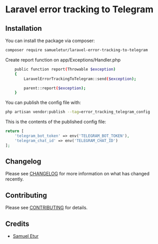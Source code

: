 # Laravel error tracking to Telegram

## Installation

You can install the package via composer:

```bash
composer require samueletur/laravel-error-tracking-to-telegram
```

Create report function on app/Exceptions/Handler.php

```bash
    public function report(Throwable $exception)
    {
        LaravelErrorTrackingToTelegram::send($exception);

        parent::report($exception);
    }
```

You can publish the config file with:

```bash
php artisan vendor:publish --tag=error_tracking_telegram_config
```

This is the contents of the published config file:

```php
return [
    'telegram_bot_token' => env('TELEGRAM_BOT_TOKEN'),
    'telegram_chat_id' => env('TELEGRAM_CHAT_ID')
];
```

## Changelog

Please see [CHANGELOG](CHANGELOG.md) for more information on what has changed recently.

## Contributing

Please see [CONTRIBUTING](CONTRIBUTING.md) for details.

## Credits

- [Samuel Etur](https://github.com/samueletur)
